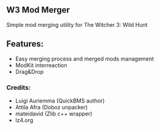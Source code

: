 ## W3 Mod Merger
Simple mod merging utility for The Witcher 3: Wild Hunt


## Features:
* Easy merging process and merged mods management
* ModKit interreaction
* Drag&Drop


### Credits:
* Luigi Auriemma (QuickBMS author)
* Attila Afra (Doboz unpacker)
* mateidavid (Zlib c++ wrapper)
* lz4.org